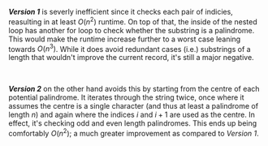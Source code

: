 ***Version 1*** is severly inefficient since it checks each pair of indicies, reasulting in at 
least $O(n^2)$ runtime. On top of that, the inside of the nested loop has another for loop 
to check whether the substring is a palindrome. This would make the runtime increase further 
to a worst case leaning towards $O(n^3)$. While it does avoid redundant cases (i.e.) substrings 
of a length that wouldn't improve the current record, it's still a major negative.

</br>

***Version 2*** on the other hand avoids this by starting from the centre of each potential palindrome. 
It iterates through the string twice, once where it assumes the centre is a single character (and thus at 
least a palindrome of length $n$) and again where the indices $i$ and $i+1$ are used as the centre. In effect, 
it's checking odd and even length palindromes. This ends up being comfortably $O(n^2)$; a much greater improvement 
as compared to *Version 1*.